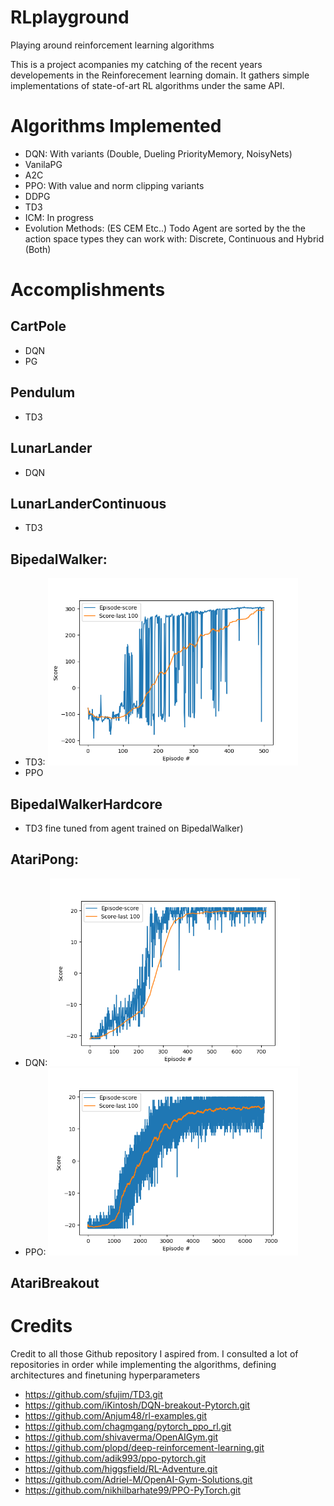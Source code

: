# RLplayground
Playing around reinforcement learning algorithms

This is a project acompanies my catching of the recent years developements in the Reinforecement learning domain. It gathers simple implementations of state-of-art RL algorithms under the same API.

# Algorithms Implemented
- DQN: With variants (Double, Dueling PriorityMemory, NoisyNets)
- VanilaPG
- A2C
- PPO: With value and norm clipping variants
- DDPG
- TD3
- ICM: In progress
- Evolution Methods: (ES CEM Etc..) Todo
Agent are sorted by the the action space types they can work with: Discrete, Continuous and Hybrid (Both)

# Accomplishments
## CartPole
- DQN
- PG
## Pendulum
- TD3
## LunarLander
- DQN
## LunarLanderContinuous
- TD3
## BipedalWalker: 
- TD3: <img src=Trained_models/BipedalWalker-v3/TD3_lr%5B0.0003%5D_b%5B256%5D_tau%5B0.0050%5D_uf%5B2%5D/Episode-scores%20(1).png width="400">
- PPO
## BipedalWalkerHardcore
- TD3 fine tuned from agent trained on BipedalWalker)
## AtariPong: 
- DQN: <img src=Trained_models/PongNoFrameskip-v4/DobuleDQN-DuelingDqn-Dqn-lr%5B0.00008%5D_b%5B32%5D_lf%5B1%5D_uf%5B1000%5D/Episode-scores%20(3).png width="400">
- PPO: <img src=Trained_models/PongNoFrameskip-v4/PPO_lr%5B0.0001%5D_b%5B8%5D_GAE%5B1.0%5D/Episode-scores_pong.png width="400">
## AtariBreakout

# Credits
Credit to all those Github repository I aspired from. I consulted a lot of repositories in order while implementing the algorithms, defining architectures and finetuning hyperparameters
- https://github.com/sfujim/TD3.git
- https://github.com/iKintosh/DQN-breakout-Pytorch.git
- https://github.com/Anjum48/rl-examples.git
- https://github.com/chagmgang/pytorch_ppo_rl.git
- https://github.com/shivaverma/OpenAIGym.git
- https://github.com/plopd/deep-reinforcement-learning.git
- https://github.com/adik993/ppo-pytorch.git
- https://github.com/higgsfield/RL-Adventure.git
- https://github.com/Adriel-M/OpenAI-Gym-Solutions.git
- https://github.com/nikhilbarhate99/PPO-PyTorch.git

